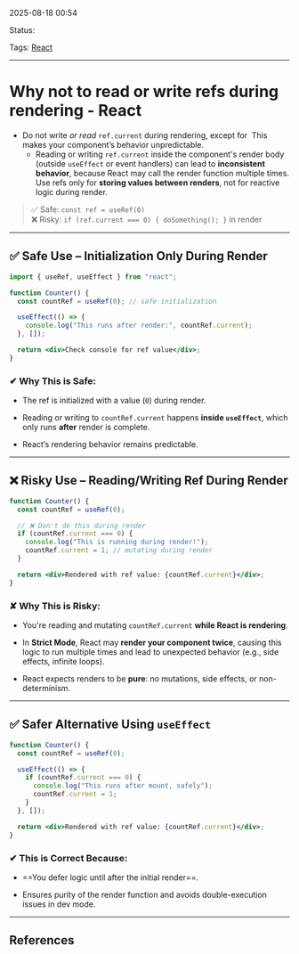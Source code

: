
2025-08-18 00:54

Status:

Tags: [React](../../../3%20-%20Tags/React.md)

---
# Why not to read or write refs during rendering - React

- Do not write _or read_ `ref.current` during rendering, except for [](https://react.dev/reference/react/useRef#avoiding-recreating-the-ref-contents) This makes your component’s behavior unpredictable.
	- Reading or writing `ref.current` inside the component's render body (outside `useEffect` or event handlers) can lead to **inconsistent behavior**, because React may call the render function multiple times. Use refs only for **storing values between renders**, not for reactive logic during render.
> 	✅ Safe: `const ref = useRef(0)`  
> 	❌ Risky: `if (ref.current === 0) { doSomething(); }` in render


---

## ✅ Safe Use – Initialization Only During Render

```jsx
import { useRef, useEffect } from "react";

function Counter() {
  const countRef = useRef(0); // safe initialization

  useEffect(() => {
    console.log("This runs after render:", countRef.current);
  }, []);

  return <div>Check console for ref value</div>;
}
```

### ✔ Why This is Safe:

- The ref is initialized with a value (`0`) during render.
    
- Reading or writing to `countRef.current` happens **inside `useEffect`**, which only runs **after** render is complete.
    
- React’s rendering behavior remains predictable.
    

---

## ❌ Risky Use – Reading/Writing Ref During Render

```jsx
function Counter() {
  const countRef = useRef(0);

  // ❌ Don't do this during render
  if (countRef.current === 0) {
    console.log("This is running during render!");
    countRef.current = 1; // mutating during render
  }

  return <div>Rendered with ref value: {countRef.current}</div>;
}
```

### ✘ Why This is Risky:

- You're reading and mutating `countRef.current` **while React is rendering**.
    
- In **Strict Mode**, React may **render your component twice**, causing this logic to run multiple times and lead to unexpected behavior (e.g., side effects, infinite loops).
    
- React expects renders to be **pure**: no mutations, side effects, or non-determinism.
    

---

## ✅ Safer Alternative Using `useEffect`

```jsx
function Counter() {
  const countRef = useRef(0);

  useEffect(() => {
    if (countRef.current === 0) {
      console.log("This runs after mount, safely");
      countRef.current = 1;
    }
  }, []);

  return <div>Rendered with ref value: {countRef.current}</div>;
}
```

### ✔ This is Correct Because:

- ==You defer logic until after the initial render==.
    
- Ensures purity of the render function and avoids double-execution issues in dev mode.
    


---
## References